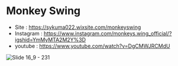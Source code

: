 # Monkey Swing
- Site : https://sykuma022.wixsite.com/monkeyswing
- Instagram : https://www.instagram.com/monkeys.wing_official/?igshid=YmMyMTA2M2Y%3D
- youtube : https://www.youtube.com/watch?v=DgCMWJRCMdU

![Slide 16_9 - 231](https://github.com/newtron-vania/MonkeySwing/assets/118050445/22e86212-59d8-4c9c-9c3c-6fcf931dd4b8)






